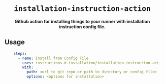 <div align="center">

# `installation-instruction-action`

**Github action for installing things to your runner with installation instruction config file.**

</div>

## Usage

```yaml
    steps:
      - name: Install from Config File
        uses: instructions-d-installation/installation-instruction-action@0.1.0
        with:
          path: <url to git repo or path to directory or config file>
          options: <options for installation>
```
